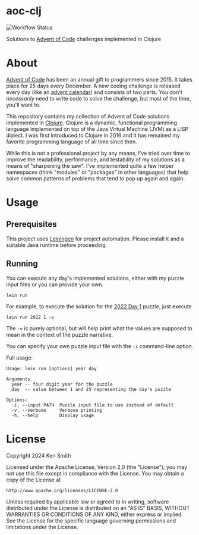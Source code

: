 # aoc-clj
![Workflow Status](https://github.com/klsmithphd/aoc-clj/actions/workflows/clojure.yml/badge.svg)

Solutions to [Advent of Code](https://adventofcode.com) challenges 
implemented in Clojure

# About

[Advent of Code](https://adventofcode.com) has been an annual gift to programmers
since 2015. It takes place for 25 days every December. A new coding challenge
is released every day (like an 
[advent calendar](https://en.wikipedia.org/wiki/Advent_calendar)) and consists
of two parts. You don't *necessarily* need to write code to solve the challenge,
but most of the time, you'll want to.

This repository contains my collection of Advent of Code solutions
implemented in [Clojure](https://clojure.org/). Clojure is a dynamic,
functional programming language implemented on top of the Java Virtual
Machine (JVM) as a LISP dialect. I was first introduced to Clojure in 2016
and it has remained my favorite programming language of all time since then.

While this is not a professional project by any means, I've tried over time
to improve the readability, performance, and testability of my solutions
as a means of "sharpening the saw". I've implemented quite a few helper 
namespaces (think "modules" or "packages" in other languages) that help 
solve common patterns of problems that tend to pop up again and again.

# Usage

## Prerequisites

This project uses [Leiningen](https://leiningen.org/) for project automation.
Please install it and a suitable Java runtime before proceeding.

## Running
You can execute any day's implemented solutions, either with my puzzle input 
files or you can provide your own.
```
lein run
```

For example, to execute the solution for the
[2022 Day 1](https://adventofcode.com/2022/day/1) puzzle, just execute
```
lein run 2022 1 -v
```
The `-v` is purely optional, but will help print what the values are supposed
to mean in the context of the puzzle narrative.

You can specify your own puzzle input file with the `-i` command-line option.


Full usage:
```
Usage: lein run [options] year day

Arguments
  year -- four digit year for the puzzle
  day  -- value between 1 and 25 representing the day's puzzle

Options:
  -i, --input PATH  Puzzle input file to use instead of default
  -v, --verbose     Verbose printing
  -h, --help        Display usage
```

# License
Copyright 2024 Ken Smith

Licensed under the Apache License, Version 2.0 (the "License");
you may not use this file except in compliance with the License.
You may obtain a copy of the License at

    http://www.apache.org/licenses/LICENSE-2.0

Unless required by applicable law or agreed to in writing, software
distributed under the License is distributed on an "AS IS" BASIS,
WITHOUT WARRANTIES OR CONDITIONS OF ANY KIND, either express or implied.
See the License for the specific language governing permissions and
limitations under the License.
